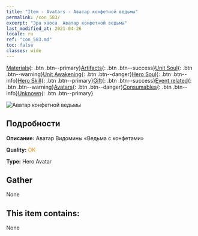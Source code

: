 ```yaml
---
title: "Item - Avatars - Аватар конфетной ведьмы"
permalink: /con_583/
excerpt: "Эра хаоса  Аватар конфетной ведьмы"
last_modified_at: 2021-04-26
locale: ru
ref: "con_583.md"
toc: false
classes: wide
---
```

 [Materials](/ItemsRU/){: .btn .btn--primary}[Artifacts](/ItemsRU/Artifacts/){: .btn .btn--success}[Unit Soul](/ItemsRU/UnitSoul/){: .btn .btn--warning}[Unit Awakening](/ItemsRU/UnitAwakening/){: .btn .btn--danger}[Hero Soul](/ItemsRU/HeroSoul/){: .btn .btn--info}[Hero Skill](/ItemsRU/HeroSkill/){: .btn .btn--primary}[Gift](/ItemsRU/Gift/){: .btn .btn--success}[Event related](/ItemsRU/Events/){: .btn .btn--warning}[Avatars](/ItemsRU/Avatars/){: .btn .btn--danger}[Consumables](/ItemsRU/Consumables/){: .btn .btn--info}[Unknown](/ItemsRU/Unknown/){: .btn .btn--primary}

 ![Аватар конфетной ведьмы](/images/h/h_Vidomina5.jpg)

## Подробности
 **Описание:** Аватар Видомины «Ведьма с конфетами»

 **Quality:** <span style="color: #FF8C00">OK</span>

 **Type:** Hero Avatar

## Gather

  None

## This item contains:

  None

